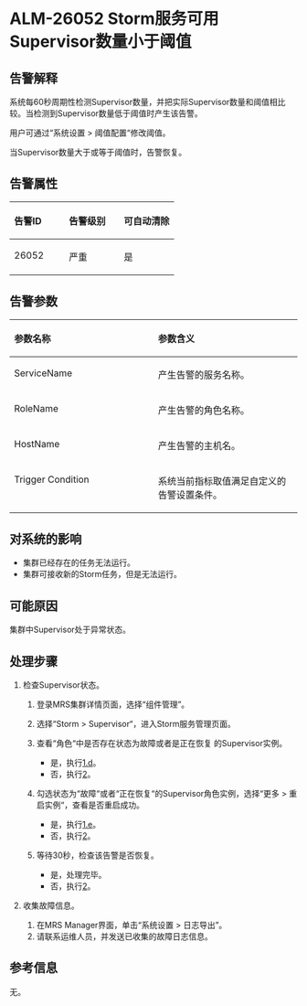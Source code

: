 # ALM-26052 Storm服务可用Supervisor数量小于阈值<a name="alm_26052"></a>

## 告警解释<a name="zh-cn_topic_0191813898_section65438733175616"></a>

系统每60秒周期性检测Supervisor数量，并把实际Supervisor数量和阈值相比较。当检测到Supervisor数量低于阈值时产生该告警。

用户可通过“系统设置 \> 阈值配置“修改阈值。

当Supervisor数量大于或等于阈值时，告警恢复。

## 告警属性<a name="zh-cn_topic_0191813898_section48127703175616"></a>

<a name="zh-cn_topic_0191813898_table6029859175616"></a>
<table><thead align="left"><tr id="zh-cn_topic_0191813898_row66041856175616"><th class="cellrowborder" valign="top" width="33.33333333333333%" id="mcps1.1.4.1.1"><p id="zh-cn_topic_0191813898_p47790158175616"><a name="zh-cn_topic_0191813898_p47790158175616"></a><a name="zh-cn_topic_0191813898_p47790158175616"></a><strong id="zh-cn_topic_0191813898_b27458243175616"><a name="zh-cn_topic_0191813898_b27458243175616"></a><a name="zh-cn_topic_0191813898_b27458243175616"></a>告警ID</strong></p>
</th>
<th class="cellrowborder" valign="top" width="33.33333333333333%" id="mcps1.1.4.1.2"><p id="zh-cn_topic_0191813898_p9525223175616"><a name="zh-cn_topic_0191813898_p9525223175616"></a><a name="zh-cn_topic_0191813898_p9525223175616"></a><strong id="zh-cn_topic_0191813898_b18618143175616"><a name="zh-cn_topic_0191813898_b18618143175616"></a><a name="zh-cn_topic_0191813898_b18618143175616"></a>告警级别</strong></p>
</th>
<th class="cellrowborder" valign="top" width="33.33333333333333%" id="mcps1.1.4.1.3"><p id="zh-cn_topic_0191813898_p31674610175616"><a name="zh-cn_topic_0191813898_p31674610175616"></a><a name="zh-cn_topic_0191813898_p31674610175616"></a><strong id="zh-cn_topic_0191813898_b16636039175616"><a name="zh-cn_topic_0191813898_b16636039175616"></a><a name="zh-cn_topic_0191813898_b16636039175616"></a>可自动清除</strong></p>
</th>
</tr>
</thead>
<tbody><tr id="zh-cn_topic_0191813898_row5341908175616"><td class="cellrowborder" valign="top" width="33.33333333333333%" headers="mcps1.1.4.1.1 "><p id="zh-cn_topic_0191813898_p1273205618542"><a name="zh-cn_topic_0191813898_p1273205618542"></a><a name="zh-cn_topic_0191813898_p1273205618542"></a>26052</p>
</td>
<td class="cellrowborder" valign="top" width="33.33333333333333%" headers="mcps1.1.4.1.2 "><p id="zh-cn_topic_0191813898_p2466361218542"><a name="zh-cn_topic_0191813898_p2466361218542"></a><a name="zh-cn_topic_0191813898_p2466361218542"></a>严重</p>
</td>
<td class="cellrowborder" valign="top" width="33.33333333333333%" headers="mcps1.1.4.1.3 "><p id="zh-cn_topic_0191813898_p5159558518542"><a name="zh-cn_topic_0191813898_p5159558518542"></a><a name="zh-cn_topic_0191813898_p5159558518542"></a>是</p>
</td>
</tr>
</tbody>
</table>

## 告警参数<a name="zh-cn_topic_0191813898_section25180541175616"></a>

<a name="zh-cn_topic_0191813898_table26357972175616"></a>
<table><thead align="left"><tr id="zh-cn_topic_0191813898_row23116700175616"><th class="cellrowborder" valign="top" width="50%" id="mcps1.1.3.1.1"><p id="zh-cn_topic_0191813898_p60513421175616"><a name="zh-cn_topic_0191813898_p60513421175616"></a><a name="zh-cn_topic_0191813898_p60513421175616"></a><strong id="zh-cn_topic_0191813898_b7749881175616"><a name="zh-cn_topic_0191813898_b7749881175616"></a><a name="zh-cn_topic_0191813898_b7749881175616"></a>参数名称</strong></p>
</th>
<th class="cellrowborder" valign="top" width="50%" id="mcps1.1.3.1.2"><p id="zh-cn_topic_0191813898_p23760638175616"><a name="zh-cn_topic_0191813898_p23760638175616"></a><a name="zh-cn_topic_0191813898_p23760638175616"></a><strong id="zh-cn_topic_0191813898_b12519152175616"><a name="zh-cn_topic_0191813898_b12519152175616"></a><a name="zh-cn_topic_0191813898_b12519152175616"></a>参数含义</strong></p>
</th>
</tr>
</thead>
<tbody><tr id="zh-cn_topic_0191813898_row7418419175616"><td class="cellrowborder" valign="top" width="50%" headers="mcps1.1.3.1.1 "><p id="zh-cn_topic_0191813898_p2087641818550"><a name="zh-cn_topic_0191813898_p2087641818550"></a><a name="zh-cn_topic_0191813898_p2087641818550"></a>ServiceName</p>
</td>
<td class="cellrowborder" valign="top" width="50%" headers="mcps1.1.3.1.2 "><p id="zh-cn_topic_0191813898_p1326827918550"><a name="zh-cn_topic_0191813898_p1326827918550"></a><a name="zh-cn_topic_0191813898_p1326827918550"></a>产生告警的服务名称。</p>
</td>
</tr>
<tr id="zh-cn_topic_0191813898_row30682157175616"><td class="cellrowborder" valign="top" width="50%" headers="mcps1.1.3.1.1 "><p id="zh-cn_topic_0191813898_p889946618550"><a name="zh-cn_topic_0191813898_p889946618550"></a><a name="zh-cn_topic_0191813898_p889946618550"></a>RoleName</p>
</td>
<td class="cellrowborder" valign="top" width="50%" headers="mcps1.1.3.1.2 "><p id="zh-cn_topic_0191813898_p4976812318550"><a name="zh-cn_topic_0191813898_p4976812318550"></a><a name="zh-cn_topic_0191813898_p4976812318550"></a>产生告警的角色名称。</p>
</td>
</tr>
<tr id="zh-cn_topic_0191813898_row12742758175616"><td class="cellrowborder" valign="top" width="50%" headers="mcps1.1.3.1.1 "><p id="zh-cn_topic_0191813898_p4217574618550"><a name="zh-cn_topic_0191813898_p4217574618550"></a><a name="zh-cn_topic_0191813898_p4217574618550"></a>HostName</p>
</td>
<td class="cellrowborder" valign="top" width="50%" headers="mcps1.1.3.1.2 "><p id="zh-cn_topic_0191813898_p6079225018550"><a name="zh-cn_topic_0191813898_p6079225018550"></a><a name="zh-cn_topic_0191813898_p6079225018550"></a>产生告警的主机名。</p>
</td>
</tr>
<tr id="zh-cn_topic_0191813898_row598874311860"><td class="cellrowborder" valign="top" width="50%" headers="mcps1.1.3.1.1 "><p id="zh-cn_topic_0191813898_p22516311866"><a name="zh-cn_topic_0191813898_p22516311866"></a><a name="zh-cn_topic_0191813898_p22516311866"></a>Trigger Condition</p>
</td>
<td class="cellrowborder" valign="top" width="50%" headers="mcps1.1.3.1.2 "><p id="zh-cn_topic_0191813898_p308264801866"><a name="zh-cn_topic_0191813898_p308264801866"></a><a name="zh-cn_topic_0191813898_p308264801866"></a>系统当前指标取值满足自定义的告警设置条件。</p>
</td>
</tr>
</tbody>
</table>

## 对系统的影响<a name="zh-cn_topic_0191813898_section22579298175616"></a>

-   集群已经存在的任务无法运行。
-   集群可接收新的Storm任务，但是无法运行。

## 可能原因<a name="zh-cn_topic_0191813898_section18637087175616"></a>

集群中Supervisor处于异常状态。

## 处理步骤<a name="zh-cn_topic_0191813898_section66322784175616"></a>

1.  检查Supervisor状态。
    1.  登录MRS集群详情页面，选择“组件管理”。
    2.  选择“Storm \> Supervisor“，进入Storm服务管理页面。
    3.  查看“角色“中是否存在状态为故障或者是正在恢复 的Supervisor实例。
        -   是，执行[1.d](#zh-cn_topic_0191813898_li65587069184020)。
        -   否，执行[2](#zh-cn_topic_0191813898_li572522141314)。

    4.  <a name="zh-cn_topic_0191813898_li65587069184020"></a>勾选状态为“故障“或者“正在恢复“的Supervisor角色实例，选择“更多 \> 重启实例“，查看是否重启成功。
        -   是，执行[1.e](#zh-cn_topic_0191813898_li52566748184020)。
        -   否，执行[2](#zh-cn_topic_0191813898_li572522141314)。

    5.  <a name="zh-cn_topic_0191813898_li52566748184020"></a>等待30秒，检查该告警是否恢复。
        -   是，处理完毕。
        -   否，执行[2](#zh-cn_topic_0191813898_li572522141314)。

2.  <a name="zh-cn_topic_0191813898_li572522141314"></a>收集故障信息。
    1.  在MRS Manager界面，单击“系统设置 \> 日志导出”。
    2.  请联系运维人员，并发送已收集的故障日志信息。


## 参考信息<a name="zh-cn_topic_0191813898_section51573706175616"></a>

无。

